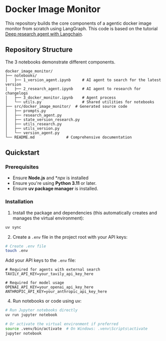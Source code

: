 # Docker Image Monitor
This repository builds the core components of a agentic docker image monitor from scratch using LangGraph. 
This code is based on the tutorial [Deep research agent with Langchain](https://academy.langchain.com/courses/deep-research-with-langgraph).

## Repository Structure
The 3 notebooks demonstrate different components.

```
docker_image_monitor/
├── notebooks/              
│   ├── 1_version_agent.ipynb     # AI agent to search for the latest version
│   ├── 2_research_agent.ipynb    # AI agent to research for changelogs
│   ├── 3_docker_monitor.ipynb    # Agent process
│   └── utils.py                  # Shared utilities for notebooks
├── src/docker_image_monitor/  # Generated source code 
│   ├── prompts.py
│   ├── research_agent.py
│   ├── state_version_research.py
│   ├── utils_research.py
│   ├── utils_version.py
│   └── version_agent.py
└── README.md              # Comprehensive documentation
```

## Quickstart

### Prerequisites
- Ensure **Node.js** and **npx* is installed
- Ensure you're using **Python 3.11** or later.
- Ensure **uv package manager** is installed.


### Installation

1. Install the package and dependencies (this automatically creates and manages the virtual environment):
```bash
uv sync
```

2. Create a `.env` file in the project root with your API keys:
```bash
# Create .env file
touch .env
```

Add your API keys to the `.env` file:
```env
# Required for agents with external search
TAVILY_API_KEY=your_tavily_api_key_here

# Required for model usage
OPENAI_API_KEY=your_openai_api_key_here
ANTHROPIC_API_KEY=your_anthropic_api_key_here
```

4. Run notebooks or code using uv:
```bash
# Run Jupyter notebooks directly
uv run jupyter notebook

# Or activate the virtual environment if preferred
source .venv/bin/activate  # On Windows: .venv\Scripts\activate
jupyter notebook
```
